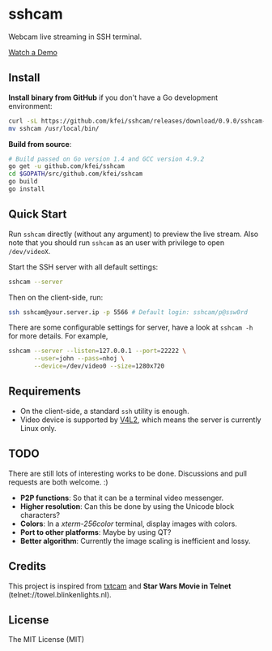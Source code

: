 # sshcam

Webcam live streaming in SSH terminal.

[Watch a Demo](https://asciinema.org/a/14968)

## Install

**Install binary from GitHub** if you don't have a Go development environment:

```bash
curl -sL https://github.com/kfei/sshcam/releases/download/0.9.0/sshcam-x64.tar.bz | tar xj
mv sshcam /usr/local/bin/
```

**Build from source**:

```bash
# Build passed on Go version 1.4 and GCC version 4.9.2
go get -u github.com/kfei/sshcam
cd $GOPATH/src/github.com/kfei/sshcam
go build
go install
```

## Quick Start

Run `sshcam` directly (without any argument) to preview the live stream. Also
note that you should run `sshcam` as an user with privilege to open
`/dev/videoX`.

Start the SSH server with all default settings:

```bash
sshcam --server
```

Then on the client-side, run:

```bash
ssh sshcam@your.server.ip -p 5566 # Default login: sshcam/p@ssw0rd
```

There are some configurable settings for server, have a look at `sshcam -h` for
more details. For example,

```bash
sshcam --server --listen=127.0.0.1 --port=22222 \
       --user=john --pass=nhoj \
       --device=/dev/video0 --size=1280x720
```

## Requirements

  - On the client-side, a standard `ssh` utility is enough.
  - Video device is supported by 
    [V4L2](https://www.kernel.org/doc/Documentation/video4linux/v4l2-framework.txt),
    which means the server is currently Linux only.

## TODO

There are still lots of interesting works to be done. Discussions and pull
requests are both welcome. :)

  - **P2P functions**: So that it can be a terminal video messenger.
  - **Higher resolution**: Can this be done by using the Unicode block
    characters?
  - **Colors**: In a *xterm-256color* terminal, display images with colors.
  - **Port to other platforms**: Maybe by using QT?
  - **Better algorithm**: Currently the image scaling is inefficient and lossy.

## Credits

This project is inspired from [txtcam](https://github.com/dhotson/txtcam) and
**Star Wars Movie in Telnet** (telnet://towel.blinkenlights.nl).

## License

The MIT License (MIT)
